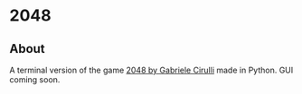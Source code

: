 # 2048

## About

A terminal version of the game [2048 by Gabriele Cirulli](https://github.com/gabrielecirulli/2048) made in Python. GUI coming soon.
